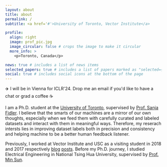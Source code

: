 ```yaml
---
layout: about
title: about
permalink: /
subtitle: <a href='#'>University of Toronto, Vector Institute</a>

profile:
  align: right
  image: prof_pic.jpg
  image_circular: false # crops the image to make it circular
  more_info: >
    <p>Toronto, Canada</p>

news: true # includes a list of news items
selected_papers: true # includes a list of papers marked as "selected={true}"
social: true # includes social icons at the bottom of the page
---
```


:airplane: I will be in Vienna for ICLR'24. Drop me an email if you'd like to have a chat or grad a coffee :coffee:

I am a Ph.D. student at the [University of Toronto](https://www.utoronto.ca), supervised by [Prof. Sanja Fidler](http://www.cs.utoronto.ca/~fidler/index.html). 
I believe that the smarts of our machines are a mirror of our own thoughts, especially when we feed them with carefully curated and labeled datasets and interact with them in meaningful ways. Therefore, my reserach intersts lies in improving dataset labels both in precision and consistency and helping machine to be a better human feedback listener.


Previously, I worked at Vector Institute and USC as a visiting student in 2018 and 2017 respectively [blog]() [posts](). Before my Ph.D. journey, I studied Electrical Engineering in National Tsing Hua University, supervised by [Prof. Min Sun](http://aliensunmin.github.io).
  
